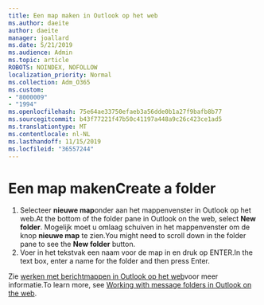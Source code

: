 ```yaml
---
title: Een map maken in Outlook op het web
ms.author: daeite
author: daeite
manager: joallard
ms.date: 5/21/2019
ms.audience: Admin
ms.topic: article
ROBOTS: NOINDEX, NOFOLLOW
localization_priority: Normal
ms.collection: Adm_O365
ms.custom:
- "8000009"
- "1994"
ms.openlocfilehash: 75e64ae33750efaeb3a56dde0b1a27f9bafb8b77
ms.sourcegitcommit: b43f77221f47b50c41197a448a9c26c423ce1ad5
ms.translationtype: MT
ms.contentlocale: nl-NL
ms.lasthandoff: 11/15/2019
ms.locfileid: "36557244"
---
```

# <a name="create-a-folder"></a><span data-ttu-id="b58e3-102">Een map maken</span><span class="sxs-lookup"><span data-stu-id="b58e3-102">Create a folder</span></span>

1. <span data-ttu-id="b58e3-103">Selecteer **nieuwe map**onder aan het mappenvenster in Outlook op het web.</span><span class="sxs-lookup"><span data-stu-id="b58e3-103">At the bottom of the folder pane in Outlook on the web, select **New folder**.</span></span> <span data-ttu-id="b58e3-104">Mogelijk moet u omlaag schuiven in het mappenvenster om de knop **nieuwe map** te zien.</span><span class="sxs-lookup"><span data-stu-id="b58e3-104">You might need to scroll down in the folder pane to see the **New folder** button.</span></span>
1. <span data-ttu-id="b58e3-105">Voer in het tekstvak een naam voor de map in en druk op ENTER.</span><span class="sxs-lookup"><span data-stu-id="b58e3-105">In the text box, enter a name for the folder and then press Enter.</span></span>

<span data-ttu-id="b58e3-106">Zie [werken met berichtmappen in Outlook op het web](https://support.office.com/article/ae0f10d6-54e7-4f29-acd3-78cdc3fdcb9f)voor meer informatie.</span><span class="sxs-lookup"><span data-stu-id="b58e3-106">To learn more, see [Working with message folders in Outlook on the web](https://support.office.com/article/ae0f10d6-54e7-4f29-acd3-78cdc3fdcb9f).</span></span>
